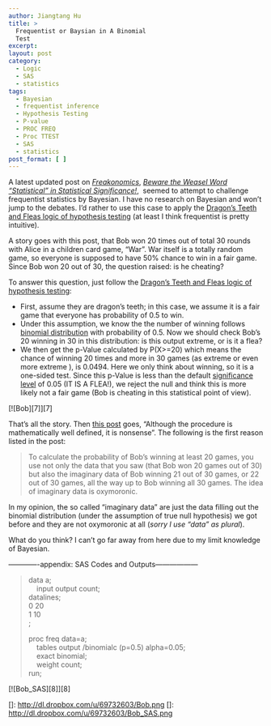 ```yaml
---
author: Jiangtang Hu
title: >
  Frequentist or Baysian in A Binomial
  Test
excerpt:
layout: post
category:
  - Logic
  - SAS
  - statistics
tags:
  - Bayesian
  - frequentist inference
  - Hypothesis Testing
  - P-value
  - PROC FREQ
  - Proc TTEST
  - SAS
  - statistics
post_format: [ ]
---
```

A latest updated post on [*Freakonomics*][1], *[Beware the Weasel Word “Statistical” in Statistical Significance!][2]*,  seemed to attempt to challenge frequentist statistics by Bayesian. I have no research on Bayesian and won’t jump to the debates. I’d rather to use this case to apply the [Dragon’s Teeth and Fleas logic of hypothesis testing][3] (at least I think frequentist is pretty intuitive). 

A story goes with this post, that Bob won 20 times out of total 30 rounds with Alice in a children card game, “War”. War itself is a totally random game, so everyone is supposed to have 50% chance to win in a fair game. Since Bob won 20 out of 30, the question raised: is he cheating?

To answer this question, just follow the [Dragon’s Teeth and Fleas logic of hypothesis testing][3]:

*   First, assume they are dragon’s teeth; in this case, we assume it is a fair game that everyone has probability of 0.5 to win. 
*   Under this assumption, we know the the number of winning follows [binomial distribution][4] with probability of 0.5. Now we should check Bob’s 20 winning in 30 in this distribution: is this output extreme, or is it a flea? 
*   We then get the p-Value calculated by P(X>=20) which means the chance of winning 20 times and more in 30 games (as extreme or even more extreme ), is 0.0494. Here we only think about winning, so it is a one-sided test. Since this p-Value is less than the default [significance level][5] of 0.05 (IT IS A FLEA!), we reject the null and think this is more likely not a fair game (Bob is cheating in this statistical point of view). 

[![Bob][7]][7]

That’s all the story. Then [this post][2] goes, “Although the procedure is mathematically well defined, it is nonsense”. The following is the first reason listed in the post:

> To calculate the probability of Bob’s winning at least 20 games, you use not only the data that you saw (that Bob won 20 games out of 30) but also the imaginary data of Bob winning 21 out of 30 games, or 22 out of 30 games, all the way up to Bob winning all 30 games. The idea of imaginary data is oxymoronic.

In my opinion, the so called “imaginary data” are just the data filling out the binomial distribution (under the assumption of true null hypothesis) we got before and they are not oxymoronic at all (*sorry I use “data” as plural*).  

What do you think? I can’t go far away from here due to my limit knowledge of Bayesian.

————-appendix: SAS Codes and Outputs——————

> data a;   
>     input output count;   
> datalines;   
> 0 20   
> 1 10   
> ;
> 
> proc freq data=a;   
>     tables output /binomialc (p=0.5) alpha=0.05;   
>     exact binomial;   
>     weight count;   
> run;

[![Bob_SAS][8]][8]

 [1]: http://www.freakonomics.com
 [2]: http://www.freakonomics.com/2012/09/20/beware-the-weasel-word-statistical-in-statistical-significance/
 [3]: http://www.jiangtanghu.com/blog/2012/09/16/hypothesis-testing/
 [4]: http://en.wikipedia.org/wiki/Binomial_distribution
 [5]: http://en.wikipedia.org/wiki/Statistical_significance
 []: http://dl.dropbox.com/u/69732603/Bob.png
 []: http://dl.dropbox.com/u/69732603/Bob_SAS.png